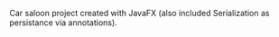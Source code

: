 Car saloon project created with JavaFX (also included Serialization as persistance via annotations).
